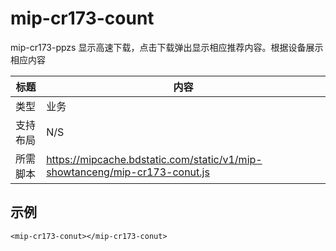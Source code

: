 # mip-cr173-count
mip-cr173-ppzs 显示高速下载，点击下载弹出显示相应推荐内容。根据设备展示相应内容

标题|内容
----|----
类型|业务
支持布局|N/S
所需脚本|https://mipcache.bdstatic.com/static/v1/mip-showtanceng/mip-cr173-conut.js

## 示例

```
<mip-cr173-conut></mip-cr173-conut>
```


